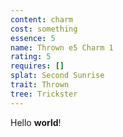 ```yaml
---
content: charm
cost: something
essence: 5
name: Thrown e5 Charm 1
rating: 5
requires: []
splat: Second Sunrise
trait: Thrown
tree: Trickster
---
```


Hello **world**!

